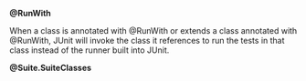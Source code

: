 
**@RunWith**

When a class is annotated with @RunWith or extends a class annotated with @RunWith, JUnit will invoke the class it references to run the tests in that class instead of the runner built into JUnit.

**@Suite.SuiteClasses**
